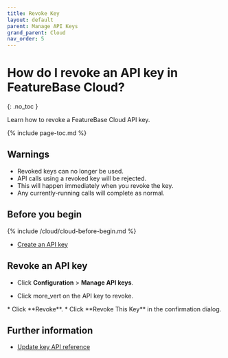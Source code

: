 ```yaml
---
title: Revoke Key
layout: default
parent: Manage API Keys
grand_parent: Cloud
nav_order: 5
---
```


# How do I revoke an API key in FeatureBase Cloud?
{: .no_toc }

Learn how to revoke a FeatureBase Cloud API key.

{% include page-toc.md %}

## Warnings

* Revoked keys can no longer be used. 
* API calls using a revoked key will be rejected. 
* This will happen immediately when you revoke the key.
* Any currently-running calls will complete as normal.

## Before you begin

{% include /cloud/cloud-before-begin.md %}
* [Create an API key](/docs/cloud/cloud-authentication/cloud-auth-create-key/)

## Revoke an API key

* Click **Configuration** > **Manage API keys**.
<ul>
<li>
Click <span class="material-icons md-18">more_vert</span> on the API key to revoke.
</li>
</ul>
* Click **Revoke**.
* Click **Revoke This Key** in the confirmation dialog.

## Further information

* [Update key API reference](https://api-docs-featurebase-cloud.redoc.ly/latest#operation/putUserKey)

